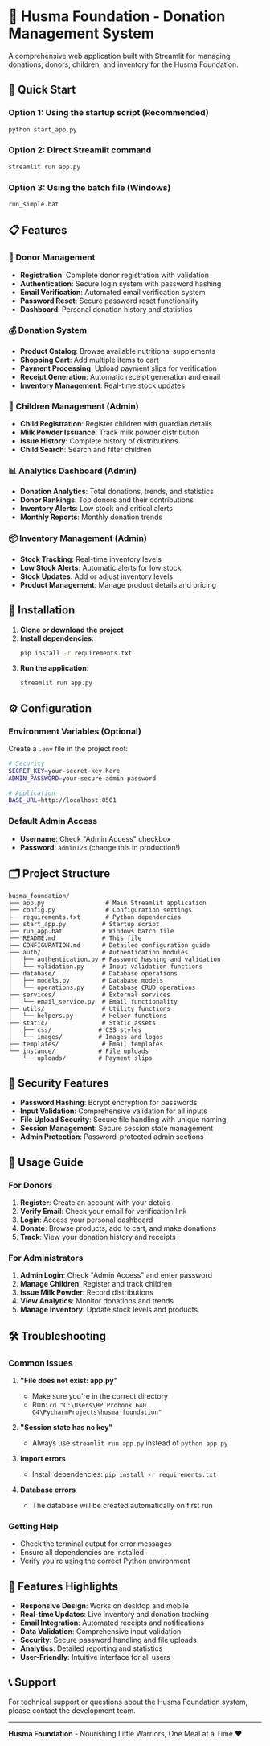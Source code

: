 # 🏥 Husma Foundation - Donation Management System

A comprehensive web application built with Streamlit for managing donations, donors, children, and inventory for the Husma Foundation.

## 🚀 Quick Start

### Option 1: Using the startup script (Recommended)
```bash
python start_app.py
```

### Option 2: Direct Streamlit command
```bash
streamlit run app.py
```

### Option 3: Using the batch file (Windows)
```bash
run_simple.bat
```

## 📋 Features

### 👥 Donor Management
- **Registration**: Complete donor registration with validation
- **Authentication**: Secure login system with password hashing
- **Email Verification**: Automated email verification system
- **Password Reset**: Secure password reset functionality
- **Dashboard**: Personal donation history and statistics

### 💰 Donation System
- **Product Catalog**: Browse available nutritional supplements
- **Shopping Cart**: Add multiple items to cart
- **Payment Processing**: Upload payment slips for verification
- **Receipt Generation**: Automatic receipt generation and email
- **Inventory Management**: Real-time stock updates

### 👶 Children Management (Admin)
- **Child Registration**: Register children with guardian details
- **Milk Powder Issuance**: Track milk powder distribution
- **Issue History**: Complete history of distributions
- **Child Search**: Search and filter children

### 📊 Analytics Dashboard (Admin)
- **Donation Analytics**: Total donations, trends, and statistics
- **Donor Rankings**: Top donors and their contributions
- **Inventory Alerts**: Low stock and critical alerts
- **Monthly Reports**: Monthly donation trends

### 📦 Inventory Management (Admin)
- **Stock Tracking**: Real-time inventory levels
- **Low Stock Alerts**: Automatic alerts for low stock
- **Stock Updates**: Add or adjust inventory levels
- **Product Management**: Manage product details and pricing

## 🔧 Installation

1. **Clone or download the project**
2. **Install dependencies**:
   ```bash
   pip install -r requirements.txt
   ```
3. **Run the application**:
   ```bash
   streamlit run app.py
   ```

## ⚙️ Configuration

### Environment Variables (Optional)
Create a `.env` file in the project root:

```bash
# Security
SECRET_KEY=your-secret-key-here
ADMIN_PASSWORD=your-secure-admin-password

# Application
BASE_URL=http://localhost:8501
```

### Default Admin Access
- **Username**: Check "Admin Access" checkbox
- **Password**: `admin123` (change this in production!)

## 🗂️ Project Structure

```
husma_foundation/
├── app.py                 # Main Streamlit application
├── config.py              # Configuration settings
├── requirements.txt       # Python dependencies
├── start_app.py          # Startup script
├── run_app.bat           # Windows batch file
├── README.md             # This file
├── CONFIGURATION.md      # Detailed configuration guide
├── auth/                 # Authentication modules
│   ├── authentication.py # Password hashing and validation
│   └── validation.py     # Input validation functions
├── database/             # Database operations
│   ├── models.py         # Database models
│   └── operations.py     # Database CRUD operations
├── services/             # External services
│   └── email_service.py  # Email functionality
├── utils/                # Utility functions
│   └── helpers.py        # Helper functions
├── static/               # Static assets
│   ├── css/             # CSS styles
│   └── images/          # Images and logos
├── templates/            # Email templates
└── instance/            # File uploads
    └── uploads/         # Payment slips
```

## 🔐 Security Features

- **Password Hashing**: Bcrypt encryption for passwords
- **Input Validation**: Comprehensive validation for all inputs
- **File Upload Security**: Secure file handling with unique naming
- **Session Management**: Secure session state management
- **Admin Protection**: Password-protected admin sections

## 📱 Usage Guide

### For Donors
1. **Register**: Create an account with your details
2. **Verify Email**: Check your email for verification link
3. **Login**: Access your personal dashboard
4. **Donate**: Browse products, add to cart, and make donations
5. **Track**: View your donation history and receipts

### For Administrators
1. **Admin Login**: Check "Admin Access" and enter password
2. **Manage Children**: Register and track children
3. **Issue Milk Powder**: Record distributions
4. **View Analytics**: Monitor donations and trends
5. **Manage Inventory**: Update stock levels and products

## 🛠️ Troubleshooting

### Common Issues

1. **"File does not exist: app.py"**
   - Make sure you're in the correct directory
   - Run: `cd "C:\Users\HP Probook 640 G4\PycharmProjects\husma_foundation"`

2. **"Session state has no key"**
   - Always use `streamlit run app.py` instead of `python app.py`

3. **Import errors**
   - Install dependencies: `pip install -r requirements.txt`

4. **Database errors**
   - The database will be created automatically on first run

### Getting Help
- Check the terminal output for error messages
- Ensure all dependencies are installed
- Verify you're using the correct Python environment

## 🌟 Features Highlights

- **Responsive Design**: Works on desktop and mobile
- **Real-time Updates**: Live inventory and donation tracking
- **Email Integration**: Automated receipts and notifications
- **Data Validation**: Comprehensive input validation
- **Security**: Secure password handling and file uploads
- **Analytics**: Detailed reporting and statistics
- **User-Friendly**: Intuitive interface for all users

## 📞 Support

For technical support or questions about the Husma Foundation system, please contact the development team.

---

**Husma Foundation** - Nourishing Little Warriors, One Meal at a Time ❤️

